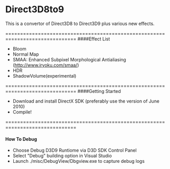 Direct3D8to9
=======

This is a convertor of Direct3D8 to Direct3D9 plus various new effects.

==============================================================================
####Effect List
- Bloom
- Normal Map
- SMAA: Enhanced Subpixel Morphological Antialiasing (http://www.iryoku.com/smaa/)
- HDR
- ShadowVolume(experimental)

==============================================================================
####Getting Started
>
- Download and install DirectX SDK (preferably use the version of June 2010)
- Compile!

==============================================================================
#### How To Debug
>
- Choose Debug D3D9 Runtiome via D3D SDK Control Panel
- Select "Debug" building option in Visual Studio
- Launch ./misc/DebugView/Dbgview.exe to capture debug logs
